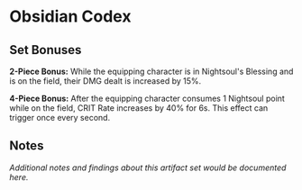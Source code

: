 # Obsidian Codex

## Set Bonuses

**2-Piece Bonus:** While the equipping character is in Nightsoul's Blessing and is on the field, their DMG dealt is increased by 15%.

**4-Piece Bonus:** After the equipping character consumes 1 Nightsoul point while on the field, CRIT Rate increases by 40% for 6s. This effect can trigger once every second.

## Notes

*Additional notes and findings about this artifact set would be documented here.*

